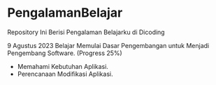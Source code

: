 # PengalamanBelajar
Repository Ini Berisi Pengalaman Belajarku di Dicoding

9 Agustus 2023
Belajar Memulai Dasar Pengembangan untuk Menjadi Pengembang Software. (Progress 25%)
  * Memahami Kebutuhan Aplikasi.
  * Perencanaan Modifikasi Aplikasi.
